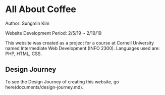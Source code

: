 # All About Coffee

Author: Sungmin Kim

Website Development Period: 2/5/19 ~ 2/19/19

This website was created as a project for a course at Cornell University named Intermediate Web Development (INFO 2300). Languages used are: PHP, HTML, CSS.

## Design Journey
To see the Design Journey of creating this website, go here(documents/design-journey.md).